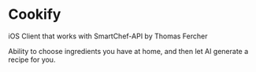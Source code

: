 # Cookify
iOS Client that works with SmartChef-API by Thomas Fercher

Ability to choose ingredients you have at home, and then let AI generate a recipe for you.
